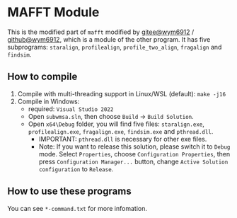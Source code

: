 # MAFFT Module

This is the modified part of `mafft` modified by [gitee@wym6912](https://gitee.com/wym6912) / [github@wym6912](https://github.com/wym6912), which is a module of the other program. It has five subprograms: `staralign`, `profilealign`, `profile_two_align`, `fragalign` and `findsim`.

## How to compile

1. Compile with multi-threading support in Linux/WSL (default):  `make -j16`
2. Compile in Windows: 
   - required: `Visual Studio 2022`
   - Open `subwmsa.sln`, then choose `Build` -> `Build Solution`.
   - Open `x64\Debug` folder, you will find five files: `staralign.exe`, `profilealign.exe`, `fragalign.exe`, `findsim.exe` and `pthread.dll`. 
     - IMPORTANT: `pthread.dll` is necessary for other exe files.
     - Note: If you want to release this solution, please switch it to `Debug` mode. Select `Properties`, choose `Configuration Properties`, then press `Configuration Manager...` button, change `Active Solution configuration` to `Release`.

## How to use these programs

You can see `*-command.txt` for more infomation.

